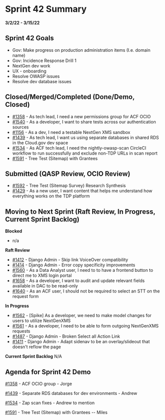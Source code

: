 # Sprint 42 Summary
**3/2/22 - 3/15/22**

## Sprint 42 Goals
* Gov: Make progress on production administration items (I.e. domain name) 
* Gov: Incidence Response Drill 1
* NextGen dev work
* UX - onboarding 
* Resolve OWASP issues 
* Resolve dev database issues


## Closed/Merged/Completed (Done/Demo, Closed)
- [#1358](https://github.com/raft-tech/tanf-app/issues/1358) - As tech lead, I need a new permissions group for ACF OCIO 
- [#1540](https://github.com/raft-tech/tanf-app/issues/1540) - As a developer, I want to share tests across our authentication sources
- [#1156](https://github.com/raft-tech/tanf-app/issues/1234) - As a dev, I need a testable NextGen XMS sandbox
- [#1439](https://github.com/raft-tech/tanf-app/issues/1234) - As tech lead, I want us using separate databases in shared RDS in the Cloud.gov dev space
- [#1534](https://github.com/raft-tech/tanf-app/issues/1534) - As ACF tech lead, I need the nightly-owasp-scan CircleCI workflow to run successfully and exclude non-TDP URLs in scan report
- [#1591](https://github.com/raft-tech/tanf-app/issues/1234) - Tree Test (Sitemap) with Grantees



## Submitted (QASP Review, OCIO Review)
- [#1592](https://app.zenhub.com/workspaces/tdrs-sprint-board-5f18ab06dfd91c000f7e682e/issues/raft-tech/tanf-app/1592) - Tree Test (Sitemap Survey) Research Synthesis
- [#1429](https://app.zenhub.com/workspaces/tdrs-sprint-board-5f18ab06dfd91c000f7e682e/issues/raft-tech/tanf-app/1429) - As a new user, I want content that helps me understand how everything works on the TDP platform


## Moving to Next Sprint (Raft Review, In Progress, Current Sprint Backlog)

**Blocked**
- n/a

**Raft Review**
- [#1412](https://github.com/raft-tech/tanf-app/issues/1412) - Django Admin - Skip link VoiceOver compatibility 
- [#1414](https://github.com/raft-tech/tanf-app/issues/1414) - Django Admin - Error copy specificity improvements
- [#1560](https://github.com/raft-tech/tanf-app/issues/1560) - As a Data Analyst user, I need to to have a frontend button to direct me to XMS login portal
- [#1658](https://github.com/raft-tech/tanf-app/issues/1658) - As a developer, I want to audit and update relevant fields available in DAC to be read-only
- [#1640](https://github.com/raft-tech/tanf-app/issues/1640) - As an ACF user, I should not be required to select an STT on the request form

**In Progress**
- [#1562](https://github.com/raft-tech/tanf-app/issues/1562) - [Spike] As a developer, we need to make model changes for users to utilize NextGenXMS
- [#1561](https://github.com/raft-tech/tanf-app/issues/1561) - As a developer, I need to be able to form outgoing NextGenXMS requests
- [#1487](https://github.com/raft-tech/tanf-app/issues/1487) - Django Admin - Broken Select all Action Link
- [#1411](https://github.com/raft-tech/tanf-app/issues/1411) - Django Admin - Adapt sidenav to be an overlay/slideout that doesn't reflow the page

**Current Sprint Backlog**
N/A

## Agenda for Sprint 42 Demo
[#1358](https://github.com/raft-tech/tanf-app/issues/1358) - ACF OCIO group - Jorge

[#1439](https://github.com/raft-tech/tanf-app/issues/1439) - Separate RDS databases for dev environments - Andrew

[#1534](https://github.com/raft-tech/tanf-app/issues/1534) - Zap scan fixes - Andrew to mention

[#1591](https://github.com/raft-tech/tanf-app/issues/1591) - Tree Test (Sitemap) with Grantees -- Miles
